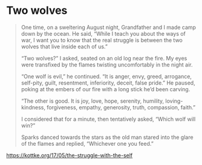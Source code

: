 # Two wolves

> One time, on a sweltering August night, Grandfather and I made camp down by
> the ocean. He said, “While I teach you about the ways of war, I want you to
> know that the real struggle is between the two wolves that live inside each
> of us.”
>
> “Two wolves?” I asked, seated on an old log near the fire. My eyes were
> transfixed by the flames twisting uncomfortably in the night air.
>
> “One wolf is evil,” he continued. “It is anger, envy, greed, arrogance,
> self-pity, guilt, resentment, inferiority, deceit, false pride.” He paused,
> poking at the embers of our fire with a long stick he’d been carving.
>
> “The other is good. It is joy, love, hope, serenity, humility,
> loving-kindness, forgiveness, empathy, generosity, truth, compassion,
> faith.”
>
> I considered that for a minute, then tentatively asked, “Which wolf will
> win?”
>
> Sparks danced towards the stars as the old man stared into the glare of the
> flames and replied, “Whichever one you feed.”

<https://kottke.org/17/05/the-struggle-with-the-self>

